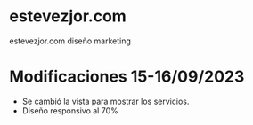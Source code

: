# estevezjor.com
estevezjor.com diseño marketing

# Modificaciones 15-16/09/2023
- Se cambió la vista para mostrar los servicios.
- Diseño responsivo al 70%
